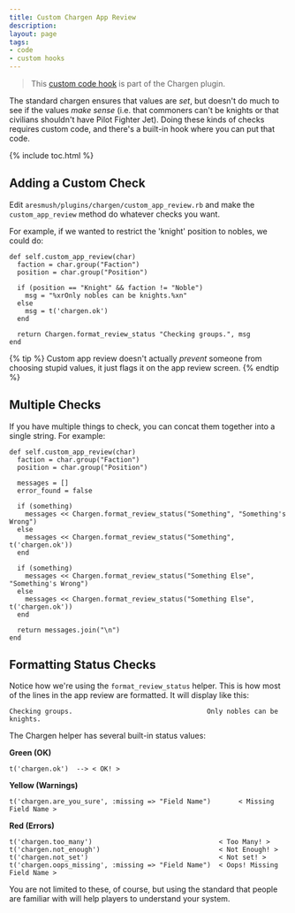```yaml
---
title: Custom Chargen App Review
description: 
layout: page
tags:
- code
- custom hooks
---
```


> This [custom code hook](/tutorials/code/custom-hooks.html) is part of the Chargen plugin.

The standard chargen ensures that values are _set_, but doesn't do much to see if the values _make sense_ (i.e. that commoners can't be knights or that civilians shouldn't have Pilot Fighter Jet).  Doing these kinds of checks requires custom code, and there's a built-in hook where you can put that code.  

{% include toc.html %}

## Adding a Custom Check

Edit `aresmush/plugins/chargen/custom_app_review.rb` and make the `custom_app_review` method do whatever checks you want.

For example, if we wanted to restrict the 'knight' position to nobles, we could do:

    def self.custom_app_review(char)
      faction = char.group("Faction")
      position = char.group("Position")
      
      if (position == "Knight" && faction != "Noble")
        msg = "%xrOnly nobles can be knights.%xn"
      else
        msg = t('chargen.ok')
      end
      
      return Chargen.format_review_status "Checking groups.", msg
    end

{% tip %} 
Custom app review doesn't actually _prevent_ someone from choosing stupid values, it just flags it on the app review screen.
{% endtip %}

## Multiple Checks

If you have multiple things to check, you can concat them together into a single string. For example:

    def self.custom_app_review(char)
      faction = char.group("Faction")
      position = char.group("Position")
      
      messages = []
      error_found = false
      
      if (something)
        messages << Chargen.format_review_status("Something", "Something's Wrong")
      else
        messages << Chargen.format_review_status("Something",  t('chargen.ok'))
      end
      
      if (something)
        messages << Chargen.format_review_status("Something Else", "Something's Wrong")
      else
        messages << Chargen.format_review_status("Something Else",  t('chargen.ok'))
      end
      
      return messages.join("\n")      
    end


## Formatting Status Checks

Notice how we're using the `format_review_status` helper.  This is how most of the lines in the app review are formatted.  It will display like this:

    Checking groups.                                  Only nobles can be knights.

The Chargen helper has several built-in status values:

**Green (OK)**

    t('chargen.ok')  --> < OK! >

**Yellow (Warnings)**

    t('chargen.are_you_sure', :missing => "Field Name")       < Missing Field Name >

**Red (Errors)**

    t('chargen.too_many')                                < Too Many! >
    t('chargen.not_enough')                              < Not Enough! >
    t('chargen.not_set')                                 < Not set! >
    t('chargen.oops_missing', :missing => "Field Name")  < Oops! Missing Field Name >

You are not limited to these, of course, but using the standard that people are familiar with will help players to understand your system.